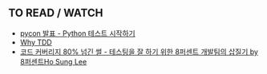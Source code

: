 ## TO READ / WATCH
- [pycon 발표 - Python 테스트 시작하기](https://www.pycon.kr/2015/program/49)
- [Why TDD](https://builttoadapt.io/why-tdd-489fdcdda05e)
- [코드 커버리지 80% 넘긴 썰 - 테스팅을 잘 하기 위한 8퍼센트 개발팀의 삽질기 by 8퍼센트Ho Sung Lee](https://www.theteams.kr/teams/438/post/64772)